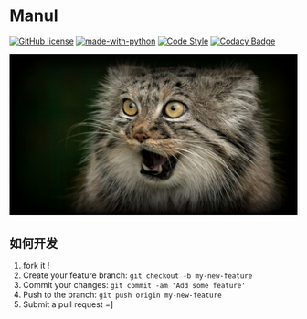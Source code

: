 # Manul


[![GitHub license](https://img.shields.io/github/license/edison7500/manul.svg)](https://github.com/edison7500/manul/blob/master/LICENSE)
[![made-with-python](https://img.shields.io/badge/Made%20with-Python-1f425f.svg)](https://www.python.org/)
[![Code Style](https://img.shields.io/badge/code%20style-black-000000.svg)](https://github.com/psf/black)
[![Codacy Badge](https://api.codacy.com/project/badge/Grade/dea1adba8ab14282a7f1ec6de527ad57)](https://www.codacy.com/manual/edison7500/manul?utm_source=github.com&amp;utm_medium=referral&amp;utm_content=edison7500/manul&amp;utm_campaign=Badge_Grade)

![manul cat](./images/5a65b3cfe245c.jpg)


## 如何开发
1. fork it !
2. Create your feature branch: ```git checkout -b my-new-feature```
3. Commit your changes: ```git commit -am 'Add some feature'```
4. Push to the branch: ```git push origin my-new-feature```
5. Submit a pull request =]